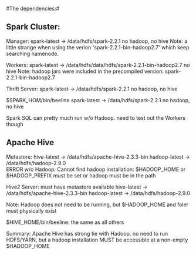 #The dependencies:#


## Spark Cluster: ##
Manager: 
  spark-latest -> /data/hdfs/spark-2.2.1
  no hadoop, no hive
  Note: a little strange when using the verion 'spark-2.2.1-bin-hadoop2.7' which keep searching namenode.

Workers: 
  spark-latest -> /data/hdfs/data/hdfs/spark-2.2.1-bin-hadoop2.7
  no hive
  Note: hadoop jars were included in the precompiled version: spark-2.2.1-bin-hadoop2.7
  
Thrift Server: 
  spark-latest -> /data/hdfs/spark-2.2.1
  no hadoop, no hive

$SPARK_HOM/bin/beeline
  spark-latest -> /data/hdfs/spark-2.2.1
  no hadoop, no hive

Spark SQL can pretty much run w/o Hadoop. need to test out the Workers though


## Apache Hive ##
Metastore: 
  hive-latest -> /data/hdfs/apache-hive-2.3.3-bin
  hadoop-latest -> /data/hdfs/hadoop-2.9.0   
  ERROR w/o Hadoop: Cannot find hadoop installation: $HADOOP_HOME or $HADOOP_PREFIX must be set or hadoop must be in the path

Hive2 Server:
  must have metastore available
  hive-latest -> /data/hdfs/apache-hive-2.3.3-bin
  hadoop-latest -> /data/hdfs/hadoop-2.9.0
  
Note: Hadoop does not need to be running, but $HADOOP_HOME and foler must physically exist
  
$HIVE_HOME/bin/beeline: the same as all others

Summary: Apache Hive has strong tie with Hadoop. no need to run HDFS/YARN, but a hadoop installation MUST be accessible at a non-empty $HADOOP_HOME


